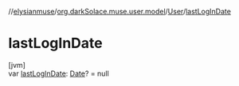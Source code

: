 //[elysianmuse](../../../index.md)/[org.darkSolace.muse.user.model](../index.md)/[User](index.md)/[lastLogInDate](last-log-in-date.md)

# lastLogInDate

[jvm]\
var [lastLogInDate](last-log-in-date.md): [Date](https://docs.oracle.com/javase/8/docs/api/java/util/Date.html)? = null
